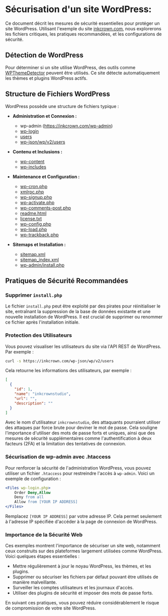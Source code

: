# Sécurisation d'un site WordPress: 

Ce document décrit les mesures de sécurité essentielles pour protéger un site WordPress. Utilisant l'exemple du site [inkcrown.com](https://inkcrown.com), nous explorerons les fichiers critiques, les pratiques recommandées, et les configurations de sécurité.

## Détection de WordPress

Pour déterminer si un site utilise WordPress, des outils comme [WPThemeDetector](https://www.wpthemedetector.com/) peuvent être utilisés. Ce site détecte automatiquement les thèmes et plugins WordPress actifs.

## Structure de Fichiers WordPress

WordPress possède une structure de fichiers typique :

- **Administration et Connexion :**
  -  wp-admin (https://inkcrown.com/wp-admin)
  - [wp-login](https://inkcrown.com/wp-login)
  - [users](https://inkcrown.com/users)
  - [wp-json/wp/v2/users](https://inkcrown.com/wp-json/wp/v2/users)

- **Contenu et Inclusions :**
  - [wp-content](https://inkcrown.com/wp-content)
  - [wp-includes](https://inkcrown.com/wp-includes)

- **Maintenance et Configuration :**
  - [wp-cron.php](https://inkcrown.com/wp-cron.php)
  - [xmlrpc.php](https://inkcrown.com/xmlrpc.php)
  - [wp-signup.php](https://inkcrown.com/wp-signup.php)
  - [wp-activate.php](https://inkcrown.com/wp-activate.php)
  - [wp-comments-post.php](https://inkcrown.com/wp-comments-post.php)
  - [readme.html](https://inkcrown.com/readme.html)
  - [license.txt](https://inkcrown.com/license.txt)
  - [wp-config.php](https://inkcrown.com/wp-config.php)
  - [wp-load.php](https://inkcrown.com/wp-load.php)
  - [wp-trackback.php](https://inkcrown.com/wp-trackback.php)

- **Sitemaps et Installation :**
  - [sitemap.xml](https://inkcrown.com/sitemap.xml)
  - [sitemap_index.xml](https://inkcrown.com/sitemap_index.xml)
  - [wp-admin/install.php](https://inkcrown.com/wp-admin/install.php)

## Pratiques de Sécurité Recommandées

### Supprimer `install.php`

Le fichier `install.php` peut être exploité par des pirates pour réinitialiser le site, entraînant la suppression de la base de données existante et une nouvelle installation de WordPress. Il est crucial de supprimer ou renommer ce fichier après l'installation initiale.

### Protection des Utilisateurs

Vous pouvez visualiser les utilisateurs du site via l'API REST de WordPress. Par exemple :

```bash
curl -s https://inkcrown.com/wp-json/wp/v2/users
```

Cela retourne les informations des utilisateurs, par exemple :

```json
[
  {
    "id": 1,
    "name": "inkcrownstudio",
    "url": "",
    "description": ""
  }
]
```

Avec le nom d'utilisateur `inkcrownstudio`, des attaquants pourraient utiliser des attaques par force brute pour deviner le mot de passe. Cela souligne l'importance d'utiliser des mots de passe forts et uniques, ainsi que des mesures de sécurité supplémentaires comme l'authentification à deux facteurs (2FA) et la limitation des tentatives de connexion.

### Sécurisation de wp-admin avec .htaccess

Pour renforcer la sécurité de l'administration WordPress, vous pouvez utiliser un fichier `.htaccess` pour restreindre l'accès à `wp-admin`. Voici un exemple de configuration :

```apache
<Files wp-login.php>
    Order Deny,Allow
    Deny from all
    Allow from [YOUR IP ADDRESS]
</Files>
```

Remplacez `[YOUR IP ADDRESS]` par votre adresse IP. Cela permet seulement à l'adresse IP spécifiée d'accéder à la page de connexion de WordPress.

### Importance de la Sécurité Web

Ces exemples montrent l'importance de sécuriser un site web, notamment ceux construits sur des plateformes largement utilisées comme WordPress. Voici quelques étapes essentielles :

- Mettre régulièrement à jour le noyau WordPress, les thèmes, et les plugins.
- Supprimer ou sécuriser les fichiers par défaut pouvant être utilisés de manière malveillante.
- Surveiller les comptes utilisateurs et les journaux d'accès.
- Utiliser des plugins de sécurité et imposer des mots de passe forts.

En suivant ces pratiques, vous pouvez réduire considérablement le risque de compromission de votre site WordPress.
